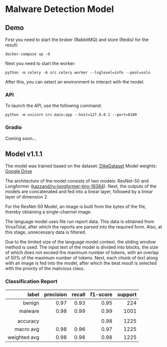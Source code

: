 # Malware Detection Model

## Demo

First you need to start the broker (RabbitMQ) and store (Redis) for the result:

```shell
docker-compose up -d
```

Next you need to start the worker:

```shell
python -m celery -A src.celery worker --loglevel=info --pool=solo
```

After this, you can select an environment to interact with the model.


### API

To launch the API, use the following command:

```shell
python -m uvicorn src.main:app --host=127.0.0.1 --port=8100
```


### Gradio

Coming soon...


## Model v1.1.1

The model was trained based on the dataset: [DikeDataset](https://github.com/iosifache/DikeDataset)
Model weights: [Google Drive](https://drive.google.com/file/d/1gV8ZzvViB2iAro3-1g_Pi-bBxJ1kW2ax/view?usp=sharing)

The architecture of the model consists of two models: ResNet-50 and Longformer
([kazzand/ru-longformer-tiny-16384](https://huggingface.co/kazzand/ru-longformer-tiny-16384)). Next, the outputs
of the models are concatenated and fed into a linear layer, followed by a linear layer of dimension 2.

For the ResNet-50 Model, an image is built from the bytes of the file, thereby obtaining a single-channel image.

The language model uses file run report data. This data is obtained from VirusTotal, after which the reports are
parsed into the required form. Also, at this stage, unnecessary data is filtered.

Due to the limited size of the language model context, the sliding window method is used. The input text of the
model is divided into blocks, the size of which does not exceed the maximum number of tokens, with an overlap of
50% of the maximum number of tokens. Next, each chunk of text along with an image is fed into the model, after which
the best result is selected with the priority of the malicious class.

### Classification Report

|        label | precision | recall | f1-score | support |
|-------------:|----------:|-------:|---------:|--------:|
|       benign |      0.97 |   0.93 |     0.95 |     224 |
|      malware |      0.98 |   0.99 |     0.99 |    1001 |
|              |           |        |          |         |
|     accuracy |           |        |     0.98 |    1225 |
|    macro avg |      0.98 |   0.96 |     0.97 |    1225 |
| weighted avg |      0.98 |   0.98 |     0.98 |    1225 |
